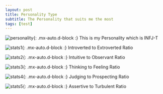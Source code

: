 ```yaml
---
layout: post
title: Personality Type
subtitle: The Personality that suits me the most
tags: [test]
---
```


![personality](../assets/img/326788887_867391304556570_72550029657776910_n.jpg){: .mx-auto.d-block :}
This is my Personality which is INFJ-T

![stats1](../assets/img/326792327_1263137907609375_8125798359152456319_n.jpg){: .mx-auto.d-block :}
Introverted to Extroverted Ratio

![stats2](../assets/img/331652727_3391298531088397_627470614226188745_n.jpg){: .mx-auto.d-block :}
Intuitive to Observant Ratio

![stats3](../assets/img/331664079_874081013804734_966483439701842831_n.jpg){: .mx-auto.d-block :}
Thinking to Feeling Ratio

![stats4](../assets/img/331766687_1371761973666383_1209294249909941006_n.jpg){: .mx-auto.d-block :}
Judging to Prospecting Ratio

![stats5](../assets/img/326561727_1388978841643022_7738375910464638434_n.jpg){: .mx-auto.d-block :}
Assertive to Turbulent Ratio

